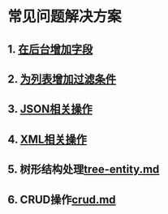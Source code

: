 # 常见问题解决方案

## 1. [在后台增加字段](add-field.md)

## 2. [为列表增加过滤条件](filter-list.md)

## 3. [JSON相关操作](json-helper.md)

## 4. [XML相关操作](xml-helper.md)

## 5. 树形结构处理[tree-entity.md](tree-entity.md)

## 6. CRUD操作[crud.md](crud.md)
